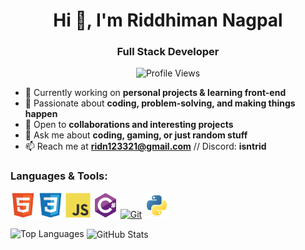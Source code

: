 <h1 align="center">Hi 👋, I'm Riddhiman Nagpal</h1>
<h3 align="center">Full Stack Developer</h3>

<p align="center">
  <img src="https://komarev.com/ghpvc/?username=isntrid&label=Profile%20views&color=0e75b6&style=flat" alt="Profile Views" />
</p>

- 🔭 Currently working on **personal projects & learning front-end**  
- 🌱 Passionate about **coding, problem-solving, and making things happen**  
- 👯 Open to **collaborations and interesting projects**  
- 💬 Ask me about **coding, gaming, or just random stuff**  
- 📫 Reach me at **ridn123321@gmail.com** // Discord: **isntrid**  

<h3 align="left">Languages & Tools:</h3>
<p align="left">
  <a href="https://www.w3schools.com/html/" target="_blank"><img src="https://raw.githubusercontent.com/devicons/devicon/master/icons/html5/html5-original.svg" alt="HTML" width="40" height="40"/></a>
  <a href="https://www.w3schools.com/css/" target="_blank"><img src="https://raw.githubusercontent.com/devicons/devicon/master/icons/css3/css3-original.svg" alt="CSS" width="40" height="40"/></a>
  <a href="https://www.w3schools.com/js/" target="_blank"><img src="https://raw.githubusercontent.com/devicons/devicon/master/icons/javascript/javascript-original.svg" alt="JS" width="40" height="40"/></a>
  <a href="https://www.w3schools.com/cs/" target="_blank"><img src="https://raw.githubusercontent.com/devicons/devicon/master/icons/csharp/csharp-original.svg" alt="C#" width="40" height="40"/></a>
  <a href="https://git-scm.com/" target="_blank"><img src="https://www.vectorlogo.zone/logos/git-scm/git-scm-icon.svg" alt="Git" width="40" height="40"/></a>
  <a href="https://www.python.org" target="_blank"><img src="https://raw.githubusercontent.com/devicons/devicon/master/icons/python/python-original.svg" alt="Python" width="40" height="40"/></a>
</p>

<p align="left">
  <img align="left" src="https://github-readme-stats.vercel.app/api/top-langs?username=isntrid&show_icons=true&locale=en&layout=compact" alt="Top Languages" />
</p>

<p>&nbsp;<img align="center" src="https://github-readme-stats.vercel.app/api?username=isntrid&show_icons=true&locale=en" alt="GitHub Stats" /></p>
